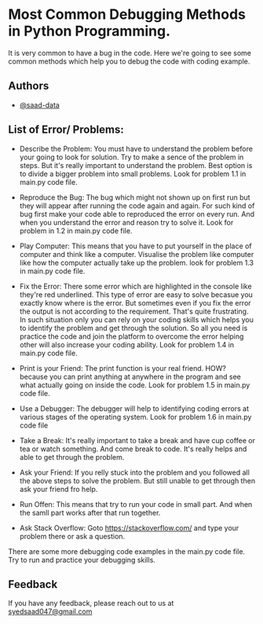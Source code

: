 
# Most Common Debugging Methods in Python Programming.
It is very common to have a bug in the code. Here we're going to see some common
methods which help you to debug the code with coding example.

## Authors

- [@saad-data](https://www.github.com/octokatherine)


## List of Error/ Problems:
- Describe the Problem:
You must have to understand the problem before your going to look for solution. 
Try to make a sence of the problem in steps. But it's really important to understand the problem. Best option is to divide a bigger problem into small problems.
Look for problem 1.1 in main.py code file.

-  Reproduce the Bug:
The bug which might not shown up on first run but they will appear after running the code again and again.
For such kind of bug first make your code able to reproduced the error on every run. And when you understand the error and reason try to solve it.
Look for problem in 1.2 in main.py code file.

- Play Computer:
This means that you have to put yourself in the place of computer and think like a computer. Visualise the problem like computer like how the computer actually take up the problem.
look for problem 1.3 in main.py code file.

-  Fix the Error:
There some error which are highlighted in the console like they're red underlined. This type of error are easy to solve becasue you exactly know where is the error. But sometimes even if you fix the error the output is not according to the requirement. That's quite frustrating. In such situation
only you can rely on your coding skills which helps you to identify the problem and get through the solution. So all you need is practice the code and join the platform to overcome the error helping other will also increase your coding ability.
Look for problem 1.4 in main.py code file.

- Print is your Friend:
The print function is your real friend. HOW? because you can print anything at anywhere in the program and see what actually going on inside the code.
Look for problem 1.5 in main.py code file.

- Use a Debugger:
The debugger will help to identifying coding errors at various stages of the operating system.
Look for problem 1.6 in main.py code file

- Take a Break:
It's really important to take a break and have cup coffee or tea or watch something.
And come break to code. It's really helps and able to get through the problem.

- Ask your Friend:
If you relly stuck into the problem and you followed all the above steps to solve the problem. But still unable to get through then ask your friend fro help. 

- Run Offen:
This means that try to run your code in small part. And when the samll part works after that run together.

- Ask Stack Overflow:
Goto https://stackoverflow.com/ and type your problem there or ask a question.

There are some more debugging code examples in the main.py code file. Try to run and practice your debugging skills. 

## Feedback

If you have any feedback, please reach out to us at syedsaad047@gmail.com

